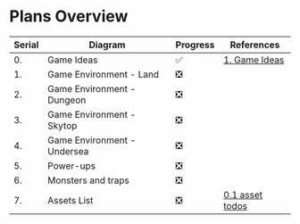 # Plans Overview

| Serial | Diagram                     | Progress | References                            |
| ------ | --------------------------- | -------- | ------------------------------------- |
| 0.     | Game Ideas                  | ✅        | [1. Game Ideas](1.-Game-Ideas.png)    |
| 1.     | Game Environment - Land     | ❎        |                                       |
| 2.     | Game Environment - Dungeon  | ❎        |                                       |
| 3.     | Game Environment - Skytop   | ❎        |                                       |
| 4.     | Game Environment - Undersea | ❎        |                                       |
| 5.     | Power-ups                   | ❎        |                                       |
| 6.     | Monsters and traps          | ❎        |                                       |
| 7.     | Assets List                 | ❎        | [0.1 asset todos](0.1-asset-todos.md) |

